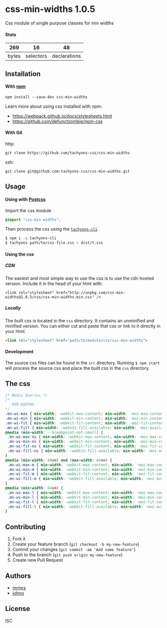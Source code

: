 # css-min-widths 1.0.5

Css module of single purpose classes for min widths

#### Stats

269 | 16 | 48
---|---|---
bytes | selectors | declarations

## Installation

#### With [npm](https://npmjs.com)

```
npm install --save-dev css-min-widths
```

Learn more about using css installed with npm:
* https://webpack.github.io/docs/stylesheets.html
* https://github.com/defunctzombie/npm-css

#### With Git

http:
```
git clone https://github.com/tachyons-css/css-min-widths
```

ssh:
```
git clone git@github.com:tachyons-css/css-min-widths.git
```

## Usage

#### Using with [Postcss](https://github.com/postcss/postcss)

Import the css module

```css
@import "css-min-widths";
```

Then process the css using the [`tachyons-cli`](https://github.com/tachyons-css/tachyons-cli)

```sh
$ npm i -g tachyons-cli
$ tachyons path/to/css-file.css > dist/t.css
```

#### Using the css

##### CDN
The easiest and most simple way to use the css is to use the cdn hosted version. Include it in the head of your html with:

```
<link rel="stylesheet" href="http://unpkg.com/css-min-widths@1.0.5/css/css-min-widths.min.css" />
```

##### Locally
The built css is located in the `css` directory. It contains an unminified and minified version.
You can either cut and paste that css or link to it directly in your html.

```html
<link rel="stylesheet" href="path/to/module/css/css-min-widths">
```

#### Development

The source css files can be found in the `src` directory.
Running `$ npm start` will process the source css and place the built css in the `css` directory.

## The css

```css
/* Media Queries */
/*
   MIN WIDTHS
*/
.mn-wi-max { min-width: -webkit-max-content; min-width: -moz-max-content; min-width: max-content; }
.mn-wi-min { min-width: -webkit-min-content; min-width: -moz-min-content; min-width: min-content; }
.mn-wi-fit { min-width: -webkit-fit-content; min-width: -moz-fit-content; min-width: fit-content; }
.mn-wi-fill { min-width: -webkit-fill-available; min-width: -moz-available; min-width: fill-available; }
@media (min-width: --breakpoint-not-small) {
 .mn-wi-max-ns { min-width: -webkit-max-content; min-width: -moz-max-content; min-width: max-content; }
 .mn-wi-min-ns { min-width: -webkit-min-content; min-width: -moz-min-content; min-width: min-content; }
 .mn-wi-fit-ns { min-width: -webkit-fit-content; min-width: -moz-fit-content; min-width: fit-content; }
 .mn-wi-fill-ns { min-width: -webkit-fill-available; min-width: -moz-available; min-width: fill-available; }
}
@media (min-width: 48em) and (max-width: 64em) {
 .mn-wi-max-m { min-width: -webkit-max-content; min-width: -moz-max-content; min-width: max-content; }
 .mn-wi-min-m { min-width: -webkit-min-content; min-width: -moz-min-content; min-width: min-content; }
 .mn-wi-fit-m { min-width: -webkit-fit-content; min-width: -moz-fit-content; min-width: fit-content; }
 .mn-wi-fill-m { min-width: -webkit-fill-available; min-width: -moz-available; min-width: fill-available; }
}
@media (min-width: 64em) {
 .mn-wi-max-l { min-width: -webkit-max-content; min-width: -moz-max-content; min-width: max-content; }
 .mn-wi-min-l { min-width: -webkit-min-content; min-width: -moz-min-content; min-width: min-content; }
 .mn-wi-fit-l { min-width: -webkit-fit-content; min-width: -moz-fit-content; min-width: fit-content; }
 .mn-wi-fill-l { min-width: -webkit-fill-available; min-width: -moz-available; min-width: fill-available; }
}
```

## Contributing

1. Fork it
2. Create your feature branch (`git checkout -b my-new-feature`)
3. Commit your changes (`git commit -am 'Add some feature'`)
4. Push to the branch (`git push origin my-new-feature`)
5. Create new Pull Request

## Authors

* [mrmrs](http://mrmrs.io)
* [johno](http://johnotander.com)

## License

ISC

